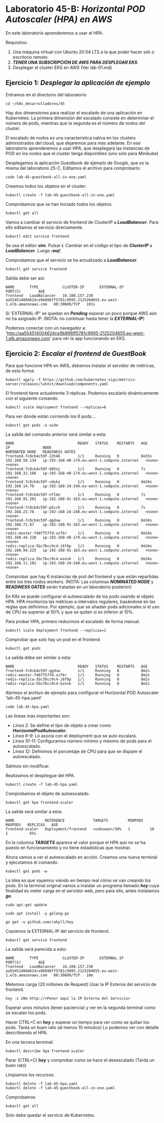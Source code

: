 # Laboratorio 45-B: ***Horizontal POD Autoscaler (HPA) en AWS***
 
En este laboratorio aprenderemos a usar el HPA.

Requisitos:

1. Una máquina virtual con Ubuntu 20.04 LTS a la que poder hacer ssh o escritorio remoto.
2. ***TENER UNA SUBSCRIPCIÓN DE AWS PARA DESPLEGAR EKS***.
3. Desplegar el cluster EKS en AWS (Ver lab-01.md)


## Ejercicio 1: ***Desplegar la aplicación de ejemplo***

Entramos en el directorio del laboratorio
```
cd ~/k8s_desarrolladores/45
```

Hay dos dimensiones para realizar el escalado de una aplicación en Kubernetes. La primera dimensión del escalado consiste en determinar el número de pods, mientras que la segunda es el número de nodos del cluster.

El escalado de nodos es una característica nativa en los clusters administrados del cloud, que dejaremos para más adelante. En ese laboratorio aprenderemos a usar HPA, que desplegará las instancias de POD en los nodos que el cluster tenga disponibles (uno solo para Minikube)

Desplegamos la aplicación Guestbook de ejemplo de Google, que es la misma del laboratorio 25-C. Editamos el archivo para comprobarlo:
```
code lab-45-guestbook-all-in-one.yaml
```

Creamos todos los objetos en el cluster:
```
kubectl create -f lab-45-guestbook-all-in-one.yaml
```

Comprobamos que se han iniciado todos los objetos.
```
kubectl get all
```

Vamos a cambiar el servicio de frontend de ClusterIP a ***LoadBalancer***. Para ello editamos el servicio directamente.
```
kubectl edit service frontend
```

Se usa el editor ***vim***. Pulsar ***i***. Cambiar en el código el tipo de ***ClusterIP*** a ***LoadBalancer***. Luego ***:wq!***.

Comprobamos que el servicio se ha actualizado a ***LoadBalancer***.
```
kubectl get service frontend
```

Salida debe ser así:
```
NAME       TYPE           CLUSTER-IP       EXTERNAL-IP                                                               PORT(S)        AGE
frontend   LoadBalancer   10.100.157.230   aa554514004624ce9b896ff5781c9995-2125204655.eu-west-1.elb.amazonaws.com   80:30689/TCP   101s
```

Si 'EXTERNAL-IP' se quedan en ***Pending*** esperar un poco porque AWS aún no ha asignado IP. (NOTA: no continuar hasta tener la ***EXTERNAL-IP***)

Podemos conectar con un navegador a: 'http://aa554514004624ce9b896ff5781c9995-2125204655.eu-west-1.elb.amazonaws.com' para ver la app funcionando en EKS.


## Ejercicio 2: ***Escalar el frontend de GuestBook***

Para que funcione HPA en AWS, debemos instalar el servidor de métricas, de esta forma:
```
kubectl apply -f https://github.com/kubernetes-sigs/metrics-server/releases/latest/download/components.yaml
```

El frontend tiene actualmente 3 réplicas. Podemos escalarlo dinámicamente con el siguiente comando.
```
kubectl scale deployment frontend --replicas=6
```

Para ver dónde están corriendo los 6 pods...
```
kubectl get pods -o wide
```

La salida del comando anterior será similar a esta:
```
NAME                             READY   STATUS    RESTARTS   AGE     IP               NODE                                           NOMINATED NODE   READINESS GATES
frontend-7c8cb4c59f-22h46        1/1     Running   0          6m33s   192.168.50.134   ip-192-168-40-174.eu-west-1.compute.internal   <none>           <none>
frontend-7c8cb4c59f-685nj        1/1     Running   0          7s      192.168.32.166   ip-192-168-40-174.eu-west-1.compute.internal   <none>           <none>
frontend-7c8cb4c59f-cdxkz        1/1     Running   0          6m34s   192.168.14.70    ip-192-168-24-240.eu-west-1.compute.internal   <none>           <none>
frontend-7c8cb4c59f-nflmn        1/1     Running   0          7s      192.168.91.201   ip-192-168-91-163.eu-west-1.compute.internal   <none>           <none>
frontend-7c8cb4c59f-p5cch        1/1     Running   0          7s      192.168.23.78    ip-192-168-24-240.eu-west-1.compute.internal   <none>           <none>
frontend-7c8cb4c59f-qgdxw        1/1     Running   0          6m34s   192.168.71.87    ip-192-168-91-163.eu-west-1.compute.internal   <none>           <none>
redis-master-f46ff57fd-xzfkr     1/1     Running   0          6m34s   192.168.44.220   ip-192-168-40-174.eu-west-1.compute.internal   <none>           <none>
redis-replica-5bc7bcc9c4-j6f6p   1/1     Running   0          6m34s   192.168.94.225   ip-192-168-91-163.eu-west-1.compute.internal   <none>           <none>
redis-replica-5bc7bcc9c4-wsnvk   1/1     Running   0          6m34s   192.168.11.181   ip-192-168-24-240.eu-west-1.compute.internal   <none>           <none>
```

Comprobar que hay 6 instancias de pod del frontend y que están repartidas entre los tres nodos workers. (NOTA: Las columnas ***NOMINATED NODE*** y ***READINESS GATES*** serán tratadas en un laboratorio posterior)

En K8s se puede configurar el autoescalado de los pods usando el objeto HPA. HPA monitoriza las métricas a intervalos regulares, basándose en las reglas que definimos. Por ejemplo, que se añadan pods adicionales si el uso de CPU es superior al 50% y que se quiten si es inferior al 10%.

Para probar HPA, primero reducimos el escalado de forma manual.
```
kubectl scale deployment frontend --replicas=1
```

Comprobar que solo hay un pod en el frontend
```
kubectl get pods
```

La salida debe ser similar a esta:
```
NAME                             READY   STATUS    RESTARTS   AGE
frontend-7c8cb4c59f-qgdxw        1/1     Running   0          8m2s
redis-master-f46ff57fd-xzfkr     1/1     Running   0          8m2s
redis-replica-5bc7bcc9c4-j6f6p   1/1     Running   0          8m2s
redis-replica-5bc7bcc9c4-wsnvk   1/1     Running   0          8m2s
```

Abrimos el archivo de ejemplo para configurar el Horizontal POD Autoscaler 'lab-45-hpa.yaml'
```
code lab-45-hpa.yaml
```

Las líneas más importantes son:

* *Línea 2*: Se define el tipo de objeto a crear como ***HorizontalPodAutoscaler***.
* *Línea 6-9*: Lo asocia con el deployment que se auto escalará.
* *Línea 10-11*: Configuramos número mínimo y máximo de pods para el autoescalado.
* *Línea 12*: Definimos el porcentaje de CPU para que se dispare el autoescalado.

Salimos sin modificar.


Realizamos el despliegue del HPA.
```
kubectl create -f lab-45-hpa.yaml
```

Comprobamos el objeto de autoescalado.
```
kubectl get hpa frontend-scaler
```

La salida será similar a esta:
```
NAME              REFERENCE             TARGETS         MINPODS   MAXPODS   REPLICAS   AGE
frontend-scaler   Deployment/frontend   <unknown>/50%   1         10        1          65s
```

En la columna ***TARGETS*** aparece el valor ***<unknown>*** porque el HPA aun no se ha puesto en funcionamiento y no tiene estadísticas que mostrar.

Ahora vamos a ver el autoescalado en acción. Creamos una nueva terminal y ejecutamos el comando.
```
kubectl get pods -w
```

La idea es que vayamos viendo en tiempo real cómo se van creando los pods. En la terminal original vamos a instalar un programa llamado ***hey*** cuya finalidad es meter carga en el servidor web, pero para ello, antes instalamos ***go***.
```
sudo apt-get update
```
```
sudo apt install -y golang-go
```
```
go get -u github.com/rakyll/hey
```

Copiamos la EXTERNAL-IP del servicio de frontend.
```
kubectl get service frontend
```

La salida será parecida a esto:
```
NAME       TYPE           CLUSTER-IP       EXTERNAL-IP                                                               PORT(S)        AGE
frontend   LoadBalancer   10.100.157.230   aa554514004624ce9b896ff5781c9995-2125204655.eu-west-1.elb.amazonaws.com   80:30689/TCP   10m
```

Metemos carga (20 millones de Request) Usar la IP Externa del servicio de frontend.
```
hey -z 20m http://<Poner aquí la IP Externa del Servicio>
```

Esperar unos minutos (tener paciencia) y ver en la segunda terminal como se escalan los pods. 

Hacer CTRL+C en ***hey*** y esperar un tiempo para ver como se quitan los pods. Tarda un buen rato (al menos 10 minutos) Lo podemos ver con detalle describiendo el HPA.

En una tercera terminal:
```
kubectl describe hpa frontend-scaler
```

Parar (CTRL+C) ***hey*** y comprobar como se hace el desescalado (Tarda un buen rato)

Limpiamos los recursos:
```
kubectl delete -f lab-45-hpa.yaml
kubectl delete -f lab-45-guestbook-all-in-one.yaml
```

Comprobamos
```
kubectl get all
```

Solo debe quedar el servicio de Kubernetes.

